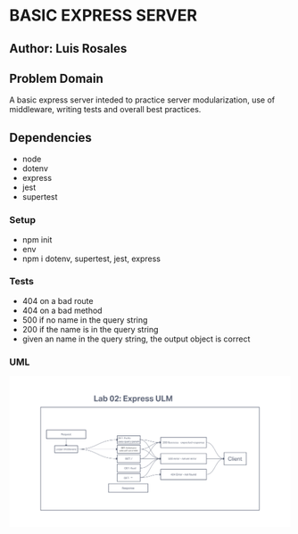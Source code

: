 # BASIC EXPRESS SERVER

## Author: Luis Rosales

## Problem Domain

A basic express server inteded to practice server modularization, use of middleware, writing tests and overall best practices.

## Dependencies

* node
* dotenv
* express
* jest
* supertest

### Setup

* npm init
* env
* npm i dotenv, supertest, jest, express

### Tests

* 404 on a bad route
* 404 on a bad method
* 500 if no name in the query string
* 200 if the name is in the query string
* given an name in the query string, the output object is correct

### UML

![Lab 2 UML](./img/ULM!%20Lab%2002!%20Express.png)
